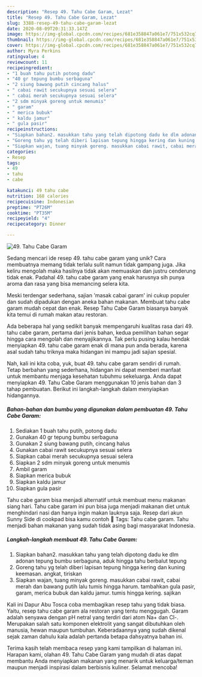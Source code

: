 ```yaml
---
description: "Resep 49. Tahu Cabe Garam, Lezat"
title: "Resep 49. Tahu Cabe Garam, Lezat"
slug: 3388-resep-49-tahu-cabe-garam-lezat
date: 2020-08-09T20:31:33.147Z
image: https://img-global.cpcdn.com/recipes/681e358847a061e7/751x532cq70/49-tahu-cabe-garam-foto-resep-utama.jpg
thumbnail: https://img-global.cpcdn.com/recipes/681e358847a061e7/751x532cq70/49-tahu-cabe-garam-foto-resep-utama.jpg
cover: https://img-global.cpcdn.com/recipes/681e358847a061e7/751x532cq70/49-tahu-cabe-garam-foto-resep-utama.jpg
author: Myra Perkins
ratingvalue: 4
reviewcount: 11
recipeingredient:
- "1 buah tahu putih potong dadu"
- "40 gr tepung bumbu serbaguna"
- "2 siung bawang putih cincang halus"
- " cabai rawit secukupnya sesuai selera"
- " cabai merah secukupnya sesuai selera"
- "2 sdm minyak goreng untuk menumis"
- " garam"
- " merica bubuk"
- " kaldu jamur"
- " gula pasir"
recipeinstructions:
- "Siapkan bahan2. masukkan tahu yang telah dipotong dadu ke dlm adonan tepung bumbu serbaguna, aduk hingga tahu berbalut tepung"
- "Goreng tahu yg telah diberi lapisan tepung hingga kering dan kuning keemasan. angkat, tiriskan"
- "Siapkan wajan, tuang minyak goreng. masukkan cabai rawit, cabai merah dan bawang putih lalu tumis hingga harum. tambahkan gula pasir, garam, merica bubuk dan kaldu jamur. tumis hingga kering. sajikan"
categories:
- Resep
tags:
- 49
- tahu
- cabe

katakunci: 49 tahu cabe 
nutrition: 168 calories
recipecuisine: Indonesian
preptime: "PT26M"
cooktime: "PT35M"
recipeyield: "4"
recipecategory: Dinner

---
```



![49. Tahu Cabe Garam](https://img-global.cpcdn.com/recipes/681e358847a061e7/751x532cq70/49-tahu-cabe-garam-foto-resep-utama.jpg)

Sedang mencari ide resep 49. tahu cabe garam yang unik? Cara membuatnya memang tidak terlalu sulit namun tidak gampang juga. Jika keliru mengolah maka hasilnya tidak akan memuaskan dan justru cenderung tidak enak. Padahal 49. tahu cabe garam yang enak harusnya sih punya aroma dan rasa yang bisa memancing selera kita.

Meski terdengar sederhana, sajian &#39;masak cabai garam&#39; ini cukup populer dan sudah dipadukan dengan aneka bahan makanan. Membuat tahu cabe garam mudah cepat dan enak. Resep Tahu Cabe Garam biasanya banyak kita temui di rumah makan atau restoran.

Ada beberapa hal yang sedikit banyak mempengaruhi kualitas rasa dari 49. tahu cabe garam, pertama dari jenis bahan, kedua pemilihan bahan segar hingga cara mengolah dan menyajikannya. Tak perlu pusing kalau hendak menyiapkan 49. tahu cabe garam enak di mana pun anda berada, karena asal sudah tahu triknya maka hidangan ini mampu jadi sajian spesial.


Nah, kali ini kita coba, yuk, buat 49. tahu cabe garam sendiri di rumah. Tetap berbahan yang sederhana, hidangan ini dapat memberi manfaat untuk membantu menjaga kesehatan tubuhmu sekeluarga. Anda dapat menyiapkan 49. Tahu Cabe Garam menggunakan 10 jenis bahan dan 3 tahap pembuatan. Berikut ini langkah-langkah dalam menyiapkan hidangannya.

<!--inarticleads1-->

##### Bahan-bahan dan bumbu yang digunakan dalam pembuatan 49. Tahu Cabe Garam:

1. Sediakan 1 buah tahu putih, potong dadu
1. Gunakan 40 gr tepung bumbu serbaguna
1. Gunakan 2 siung bawang putih, cincang halus
1. Gunakan  cabai rawit secukupnya sesuai selera
1. Siapkan  cabai merah secukupnya sesuai selera
1. Siapkan 2 sdm minyak goreng untuk menumis
1. Ambil  garam
1. Siapkan  merica bubuk
1. Siapkan  kaldu jamur
1. Siapkan  gula pasir


Tahu cabe garam bisa menjadi alternatif untuk membuat menu makanan siang hari. Tahu cabe garam ini pun bisa juga menjadi makanan diet untuk menghindari nasi dan hanya ingin makan lauknya saja. Resep dari akun Sunny Side di cookpad bisa kamu contoh   Tags: Tahu cabe garam. Tahu menjadi bahan makanan yang sudah tidak asing bagi masyarakat Indonesia. 

<!--inarticleads2-->

##### Langkah-langkah membuat 49. Tahu Cabe Garam:

1. Siapkan bahan2. masukkan tahu yang telah dipotong dadu ke dlm adonan tepung bumbu serbaguna, aduk hingga tahu berbalut tepung
1. Goreng tahu yg telah diberi lapisan tepung hingga kering dan kuning keemasan. angkat, tiriskan
1. Siapkan wajan, tuang minyak goreng. masukkan cabai rawit, cabai merah dan bawang putih lalu tumis hingga harum. tambahkan gula pasir, garam, merica bubuk dan kaldu jamur. tumis hingga kering. sajikan


Kali ini Dapur Abu Tosca coba membagikan resep tahu yang tidak biasa. Yaitu, resep tahu cabe garam ala restoran yang tentu menggugah. Garam adalah senyawa dengan pH netral yang terdiri dari atom Na+ dan Cl-. Merupakan salah satu komponen elektrolit yang sangat dibutuhkan oleh manusia, hewan maupun tumbuhan. Keberadaannya yang sudah dikenal sejak zaman dahulu kala adalah pertanda betapa dahsyatnya bahan ini. 

Terima kasih telah membaca resep yang kami tampilkan di halaman ini. Harapan kami, olahan 49. Tahu Cabe Garam yang mudah di atas dapat membantu Anda menyiapkan makanan yang menarik untuk keluarga/teman maupun menjadi inspirasi dalam berbisnis kuliner. Selamat mencoba!
